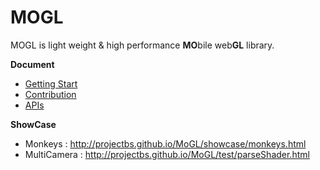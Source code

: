 MOGL
=======
MOGL is light weight & high performance **MO**bile web**GL** library.

**Document**

* [Getting Start](GettingStart.md)
* [Contribution](CONTRIBUTING.md)
* [APIs](doc)

**ShowCase**
* Monkeys : http://projectbs.github.io/MoGL/showcase/monkeys.html
* MultiCamera : http://projectbs.github.io/MoGL/test/parseShader.html